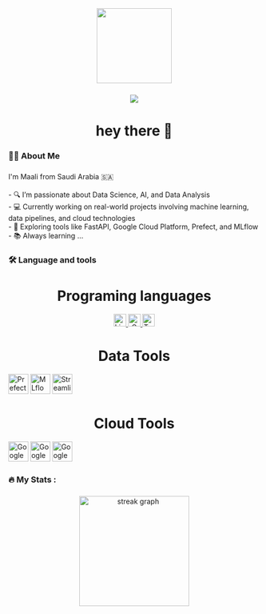 <div align="center">
  <img height="150" src="https://media.giphy.com/media/M9gbBd9nbDrOTu1Mqx/giphy.gif"  />
</div>

###


###

<div align="center">
  <img src="https://visitor-badge.laobi.icu/badge?page_id=maurodesouza.maurodesouza&"  />
</div>

###

<h1 align="center">hey there 👋</h1>

###

<h3 align="left">👩‍💻  About Me</h3>

### 

<p align="left">
I'm Maali from Saudi Arabia 🇸🇦<br><br>
- 🔍 I’m passionate about Data Science, AI, and Data Analysis<br>
- 💻 Currently working on real-world projects involving machine learning, data pipelines, and cloud technologies<br>
- 🚀 Exploring tools like FastAPI, Google Cloud Platform, Prefect, and MLflow<br>
- 📚 Always learning ...<br>
</p>

### 

<h3 align="left">🛠 Language and tools</h3>


<h1 align="center">Programing languages </h1>
<div align="center">
  <a href="https://www.linkedin.com/in/maali-alkhaldi-991967215/" target="_blank">
    <img src="https://img.shields.io/static/v1?message=LinkedIn&logo=linkedin&label=&color=0077B5&logoColor=white&labelColor=&style=for-the-badge" height="25" alt="LinkedIn Badge"/>
  </a>
  <a href="mailto:maali.alkhaldi1@gmail.com">
    <img src="https://img.shields.io/static/v1?message=Gmail&logo=gmail&label=&color=FF0000&logoColor=white&labelColor=&style=for-the-badge" height="25" alt="Gmail Badge"/>
  </a>
  <a href="https://twitter.com/maali_alkhaldi" target="_blank">
    <img src="https://img.shields.io/static/v1?message=Twitter&logo=twitter&label=&color=1DA1F2&logoColor=white&labelColor=&style=for-the-badge" height="25" alt="Twitter Badge"/>
  </a>
</div>


<h1 align="center">Data Tools </h1>
<div align="left">
  <img src="https://seeklogo.com/images/P/prefect-logo-438352C2B3-seeklogo.com.png" height="40" alt="Prefect logo" />
  <img src="https://brandfetch.com/mlflow.org/logo" height="40" alt="MLflow logo" />
  <i class="devicon-mysql-plain-wordmark colored" style="font-size: 40px;"></i>
  <img src="https://seeklogo.com/images/S/streamlit-logo-441815C3D2-seeklogo.com.png" height="40" alt="Streamlit logo" />
</div>




<h1 align="center">Cloud Tools </h1>

<div align="left">
  <i class="devicon-googlecloud-plain colored" style="font-size: 40px;"></i>
  <img src="https://gcpicons.com/icons/cloud_storage/color/cloud_storage_color.svg" height="40" alt="Google Cloud Storage logo" />
  <img src="https://gcpicons.com/icons/cloud_run/color/cloud_run_color.svg" height="40" alt="Google Cloud Run logo" />
  <img src="https://gcpicons.com/icons/artifact_registry/color/artifact_registry_color.svg" height="40" alt="Google Artifact Registry logo" />
</div>




###






###

<h3 align="left">🔥   My Stats :</h3>

###

<div align="center">
  <img src="https://streak-stats.demolab.com?user=maurodesouza&locale=en&mode=daily&theme=dark&hide_border=false&border_radius=5&order=3" height="220" alt="streak graph"  />
</div>

###



